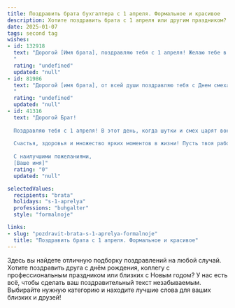 ```yaml
---
title: Поздравить брата бухгалтера с 1 апреля. Формальное и красивое
description: Хотите поздравить брата с 1 апреля или другим праздником? Наш ИИ создаст незабываемое поздравление, а вы обязательно выделитесь среди других.  
date: 2025-01-07
tags: second tag
wishes:
- id: 132918
  text: "Дорогой [Имя брата], поздравляю тебя с 1 апреля! Желаю тебе в этот день, и во все последующие дни,  профессиональных успехов в твоей важной и ответственной работе бухгалтера,  безупречной точности в расчетах и  только позитивных результатов. Пусть  в твоей жизни царит порядок и гармония, как в идеально составленном балансе. С праздником!
  "
  rating: "undefined"
  updated: "null"
- id: 81986
  text: "Дорогой [имя брата], от всей души поздравляю тебя с Днем смеха! Желаю тебе, чтобы этот день был наполнен искрометным юмором, радостными встречами и приятными сюрпризами. Пусть твоя работа бухгалтера всегда будет для тебя интересной и приносящей удовлетворение, а душа – легкой и открытой для новых шуток и веселья!
  "
  rating: "undefined"
  updated: "null"
- id: 41316
  text: "Дорогой Брат!
  
  Поздравляю тебя с 1 апреля! В этот день, когда шутки и смех царят вокруг, желаю тебе сохранять лёгкость и позитив в сердце, несмотря на все бухгалтерские заботы. Пусть каждый день приносит радость, а цифры складываются в удачу и благополучие.
  
  Счастья, здоровья и множество ярких моментов в жизни! Пусть твоя работа всегда приносит удовольствие, а профессиональные достижения сопутствуют на каждом шаге.
  
  С наилучшими пожеланиями,
  [Ваше имя]"
  rating: "0"
  updated: "null"

selectedValues:
  recipients: "brata"
  holidays: "s-1-aprelya"
  professions: "buhgalter"
  style: "formalnoje"

links:
- slug: "pozdravit-brata-s-1-aprelya-formalnoje"
  title: "Поздравить брата с 1 апреля. Формальное и красивое"
---
```


Здесь вы найдете отличную подборку поздравлений на любой случай. 
Хотите поздравить друга с днём рождения, коллегу с профессиональным праздником или близких с Новым годом? У нас есть всё, чтобы сделать ваш поздравительный текст незабываемым. Выбирайте нужную категорию и находите лучшие слова для ваших близких и друзей!
